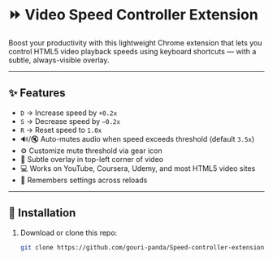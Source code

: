 # ⏩ Video Speed Controller Extension

Boost your productivity with this lightweight Chrome extension that lets you control HTML5 video playback speeds using keyboard shortcuts — with a subtle, always-visible overlay.

---

## ✨ Features

- `D` → Increase speed by `+0.2x`
- `S` → Decrease speed by `–0.2x`
- `R` → Reset speed to `1.0x`
- 🔊/🔇 Auto-mutes audio when speed exceeds threshold (default `3.5x`)
- ⚙ Customize mute threshold via gear icon
- 🔲 Subtle overlay in top-left corner of video
- 💻 Works on YouTube, Coursera, Udemy, and most HTML5 video sites
- 🧠 Remembers settings across reloads

---


## 🧩 Installation

1. Download or clone this repo:
   ```bash
   git clone https://github.com/gouri-panda/Speed-controller-extension.git
